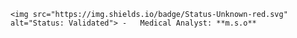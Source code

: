 	<img src="https://img.shields.io/badge/Status-Unknown-red.svg" alt="Status: Validated"> -   Medical Analyst: **m.s.o**

